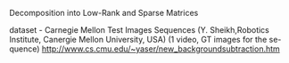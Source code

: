 Decomposition into Low-Rank and Sparse Matrices 

dataset - Carnegie Mellon Test Images Sequences (Y. Sheikh,Robotics  Institute,  Canergie  Mellon  University,  USA)  (1  video,  GT  images  for  the  se-quence)
http://www.cs.cmu.edu/~yaser/new_backgroundsubtraction.htm

